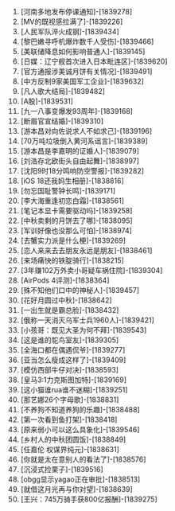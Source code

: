 
1. [河南多地发布停课通知]-[1839278]
1. [MV的既视感拉满了]-[1839226]
1. [人民军队淬火成钢]-[1839434]
1. [黎巴嫩寻呼机爆炸数千人受伤]-[1839466]
1. [美联储降息如何影响普通人]-[1839145]
1. [日媒：辽宁舰首次进入日本毗连区]-[1839620]
1. [官方通报涉美诚月饼有关情况]-[1839491]
1. [中方反制9家美国军工企业]-[1839632]
1. [凡人歌大结局]-[1839482]
1. [A股]-[1839531]
1. [九一八事变爆发93周年]-[1839168]
1. [断眉官宣结婚]-[1839310]
1. [游本昌对向佐说求人不如求己]-[1839196]
1. [70万吨垃圾倒入黄河系谣言]-[1839389]
1. [游本昌是李嘉明的证婚人]-[1839079]
1. [刘浩存北欧街头自由起舞]-[1838997]
1. [沈阳9时18分鸣响防空警报]-[1839282]
1. [iOS 18还我妈生相册]-[1838816]
1. [勿忘国耻警钟长鸣]-[1839171]
1. [李大海重逢初恋白霜]-[1838561]
1. [笔记本显卡需要驱动吗]-[1839258]
1. [中秋卖剩的月饼去了哪]-[1838095]
1. [军训好像也没那么可怕]-[1838974]
1. [去蟹实力派是什么梗]-[1839269]
1. [恋人来来去去朋友永远是朋友]-[1838461]
1. [来场痛快的铁腚骑行]-[1838215]
1. [3年赚102万外卖小哥疑车祸住院]-[1839304]
1. [AirPods 4评测]-[1838364]
1. [殊不知他们口中的神秘人]-[1839457]
1. [花好月圆过中秋]-[1838642]
1. [一出生就是霸总脸]-[1838432]
1. [俄称一天消灭乌军士兵1960人]-[1839421]
1. [小孩哥：既见大圣为何不拜]-[1839543]
1. [这是谁的鸵鸟室友]-[1839305]
1. [全海口都在偶遇侃爷]-[1839277]
1. [亚当怎么瘦成这样了]-[1839409]
1. [模仿西部牛仔对决]-[1838593]
1. [皇马3:1力克斯图加特]-[1839169]
1. [这小猫谁rua谁不迷糊]-[1839251]
1. [那艺娜26个字母歌]-[1838831]
1. [不养狗不知道养狗的乐趣]-[1838488]
1. [第一次看到鱼打架]-[1838418]
1. [原来弱小可以这么具象化]-[1839546]
1. [乡村人的中秋团圆饭]-[1838849]
1. [任嘉伦 权谋界纯元]-[1838631]
1. [你就是太在意别人的看法了]-[1838576]
1. [沉浸式捡栗子]-[1839516]
1. [obgg显示yagao正在审批]-[1838513]
1. [就借这月光再与你对望]-[1838639]
1. [王兴：745万骑手获800亿报酬]-[1839275]